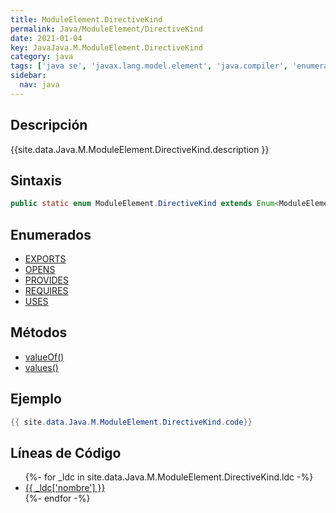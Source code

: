 ```yaml
---
title: ModuleElement.DirectiveKind
permalink: Java/ModuleElement/DirectiveKind
date: 2021-01-04
key: JavaJava.M.ModuleElement.DirectiveKind
category: java
tags: ['java se', 'javax.lang.model.element', 'java.compiler', 'enumerado java', 'Java 9']
sidebar: 
  nav: java
---
```


## Descripción
{{site.data.Java.M.ModuleElement.DirectiveKind.description }}

## Sintaxis
~~~java
public static enum ModuleElement.DirectiveKind extends Enum<ModuleElement.DirectiveKind>
~~~

## Enumerados
* [EXPORTS](/Java/ModuleElement/DirectiveKind/EXPORTS)
* [OPENS](/Java/ModuleElement/DirectiveKind/OPENS)
* [PROVIDES](/Java/ModuleElement/DirectiveKind/PROVIDES)
* [REQUIRES](/Java/ModuleElement/DirectiveKind/REQUIRES)
* [USES](/Java/ModuleElement/DirectiveKind/USES)

## Métodos
* [valueOf()](/Java/ModuleElement/DirectiveKind/valueOf)
* [values()](/Java/ModuleElement/DirectiveKind/values)

## Ejemplo
~~~java
{{ site.data.Java.M.ModuleElement.DirectiveKind.code}}
~~~

## Líneas de Código
<ul>
{%- for _ldc in site.data.Java.M.ModuleElement.DirectiveKind.ldc -%}
   <li>
       <a href="{{_ldc['url'] }}">{{ _ldc['nombre'] }}</a>
   </li>
{%- endfor -%}
</ul>
